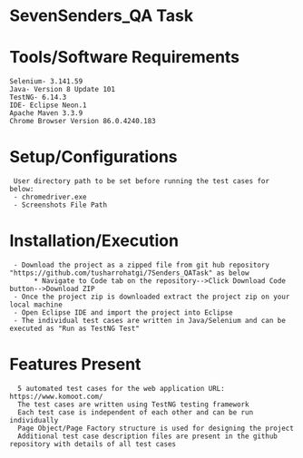 # SevenSenders_QA Task

# Tools/Software Requirements
    Selenium- 3.141.59
    Java- Version 8 Update 101
    TestNG- 6.14.3
    IDE- Eclipse Neon.1
    Apache Maven 3.3.9
    Chrome Browser Version 86.0.4240.183
    
# Setup/Configurations
     User directory path to be set before running the test cases for below:
     - chromedriver.exe
     - Screenshots File Path
     
# Installation/Execution
     - Download the project as a zipped file from git hub repository "https://github.com/tusharrohatgi/7Senders_QATask" as below
          * Navigate to Code tab on the repository-->Click Download Code button-->Download ZIP
     - Once the project zip is downloaded extract the project zip on your local machine
     - Open Eclipse IDE and import the project into Eclipse
     - The individual test cases are written in Java/Selenium and can be executed as "Run as TestNG Test"
     
 # Features Present
      5 automated test cases for the web application URL: https://www.komoot.com/
      The test cases are written using TestNG testing framework
      Each test case is independent of each other and can be run individually
      Page Object/Page Factory structure is used for designing the project
      Additional test case description files are present in the github repository with details of all test cases
